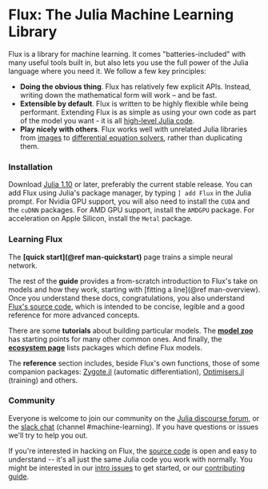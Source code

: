 # Flux: The Julia Machine Learning Library

Flux is a library for machine learning. It comes "batteries-included" with many useful tools built in, but also lets you use the full power of the Julia language where you need it. We follow a few key principles:

* **Doing the obvious thing**. Flux has relatively few explicit APIs. Instead, writing down the mathematical form will work – and be fast.
* **Extensible by default**. Flux is written to be highly flexible while being performant. Extending Flux is as simple as using your own code as part of the model you want - it is all [high-level Julia code](https://github.com/FluxML/Flux.jl/tree/master/src).
* **Play nicely with others**. Flux works well with unrelated Julia libraries from [images](https://github.com/JuliaImages/Images.jl) to [differential equation solvers](https://github.com/SciML/DifferentialEquations.jl), rather than duplicating them.

### Installation

Download [Julia 1.10](https://julialang.org/downloads/) or later, preferably the current stable release. You can add Flux using Julia's package manager, by typing `] add Flux` in the Julia prompt. 
For Nvidia GPU support, you will also need to install the `CUDA` and the `cuDNN` packages. For AMD GPU support, install the `AMDGPU` package. For acceleration on Apple Silicon, install the `Metal` package.

### Learning Flux

The **[quick start](@ref man-quickstart)** page trains a simple neural network.

The rest of the **guide** provides a from-scratch introduction to Flux's take on models and how they work, starting with [fitting a line](@ref man-overview). Once you understand these docs, congratulations, you also understand [Flux's source code](https://github.com/FluxML/Flux.jl), which is intended to be concise, legible and a good reference for more advanced concepts.

There are some **tutorials** about building particular models. The **[model zoo](https://github.com/FluxML/model-zoo/)** has starting points for many other common ones. And finally, the **[ecosystem page](ecosystem.md)** lists packages which define Flux models.

The **reference** section includes, beside Flux's own functions, those of some companion packages: [Zygote.jl](https://github.com/FluxML/Zygote.jl) (automatic differentiation), [Optimisers.jl](https://github.com/FluxML/Optimisers.jl) (training) and others.

### Community

Everyone is welcome to join our community on the [Julia discourse forum](https://discourse.julialang.org/), or the [slack chat](https://discourse.julialang.org/t/announcing-a-julia-slack/4866) (channel #machine-learning). If you have questions or issues we'll try to help you out.

If you're interested in hacking on Flux, the [source code](https://github.com/FluxML/Flux.jl) is open and easy to understand -- it's all just the same Julia code you work with normally. You might be interested in our [intro issues](https://github.com/FluxML/Flux.jl/labels/good%20first%20issue) to get started, or our [contributing guide](https://github.com/FluxML/Flux.jl/blob/master/CONTRIBUTING.md).
